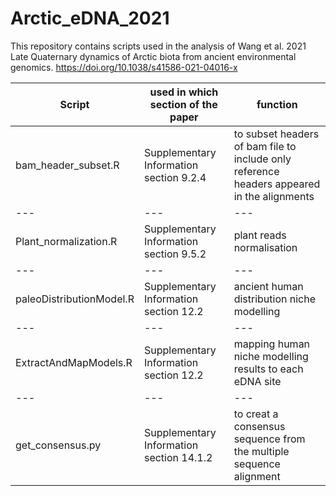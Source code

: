 # Arctic_eDNA_2021

This repository contains scripts used in the analysis of Wang et al. 2021 Late Quaternary dynamics of Arctic biota from ancient environmental genomics. https://doi.org/10.1038/s41586-021-04016-x


Script | used in which section of the paper | function
--- | --- | --- 
bam_header_subset.R | Supplementary Information section 9.2.4 | to subset headers of bam file to include only reference headers appeared in the alignments
--- | --- | --- 
Plant_normalization.R | Supplementary Information section 9.5.2 | plant reads normalisation 
--- | --- | --- 
paleoDistributionModel.R | Supplementary Information section 12.2 | ancient human distribution niche modelling
--- | --- | --- 
ExtractAndMapModels.R | Supplementary Information section 12.2 | mapping human niche modelling results to each eDNA site
--- | --- | --- 
get_consensus.py | Supplementary Information section 14.1.2 | to creat a consensus sequence from the multiple sequence alignment 
